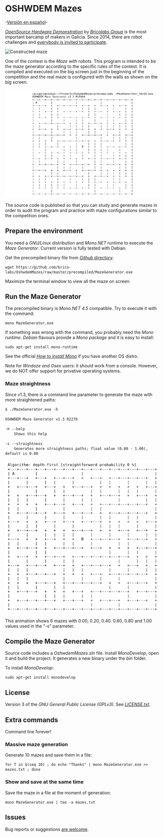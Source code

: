 # OSHWDEM Mazes

-[Versión en español](README.es.md)-

[_OpenSource Hardware Demonstration_][OSH01] by [_Bricolabs Group_][BRI01] is the most important barcamp of makers in Galicia. Since 2014, there are robot challenges and [everybody is invited to participate][CON01].

![Constructed maze](img/maze.png)

One of the contest is the _Maze with robots_. This program is intended to be the maze generator according to the specific rules of the contest. It is compiled and executed on the big screen just in the beginning of the competition and the real maze is configured with the walls as shown on the big screen.

![Executing Maze Generator](img/console.png)

The source code is published so that you can study and generate mazes in order to audit the program and practice with maze configurations similar to the competition ones.


## Prepare the environment

You need a _GNU/Linux_ distribution and _Mono.NET_ runtime to execute the _Maze Generator_. Current version is fully tested with Debian.

Get the precompiled binary file from [_Github_ directory][PRE01]:

    wget https://github.com/brico-labs/OshwdemMazes/raw/master/precompiled/MazeGenerator.exe

Maximize the terminal window to view all the maze on screen.



## Run the Maze Generator

The precompiled binary is _Mono.NET 4.5_ compatible. Try to execute it with the command:

    mono MazeGenerator.exe

If something was wrong with the command, you probably need the _Mono runtime_. _Debian_ flavours provide a _Mono package_ and it is easy to install:

    sudo apt-get install mono-runtime

See the official [_How to install Mono_][MON01] if you have another OS distro.

Note for _Windoze and Osex users_: it should work from a console. However, we do NOT offer support for privative operating systems.


### Maze straightness

Since v1.3, there is a command line parameter to generate the maze with more straightened paths:

```
$ ./MazeGenerator.exe -h

OSHWDEM Maze Generator v1.3 R2276

-h --help
    Shows this help

-s --straightness
    Generates more straightness paths; float value (0.00 - 1.00), default is 0.00
```

![Maze straightness 0%-100%](img/maze_straightness.gif)

This animation shows 6 mazes with 0.00, 0.20, 0.40. 0.60, 0.80 and 1.00 values used in the "-s" parameter.




## Compile the Maze Generator

Source code includes a _OshwdemMazes.sln_ file. Install _MonoDevelop_, open it and build the project. It generates a new binary under the _bin_ folder.

To install _MonoDevelop_:

    sudo apt-get install monodevelop



## License

Version 3 of the _GNU General Public License (GPLv3)_. See [_LICENSE.txt_](LICENSE.txt).



## Extra commands

Command line forever!


### Massive maze generation

Generate 10 mazes and save them in a file:

    for T in $(seq 10) ; do echo "Thanks" | mono MazeGenerator.exe >> mazes.txt ; done


### Show and save at the same time

Save the maze in a file at the moment of generation:

    mono MazeGenerator.exe | tee -a mazes.txt



## Issues

Bug reports or suggestions [are welcome][ISS01].





[BRI01]: http://bricolabs.cc/
[CON01]: http://rules.oshwdem.org/
[ISS01]: https://github.com/rafacouto/OshwdemMazes/issues
[MON01]: https://www.mono-project.com/download/stable/
[OSH01]: http://oshwdem.org/
[PRE01]: https://github.com/rafacouto/OshwdemMazes/tree/master/precompiled


